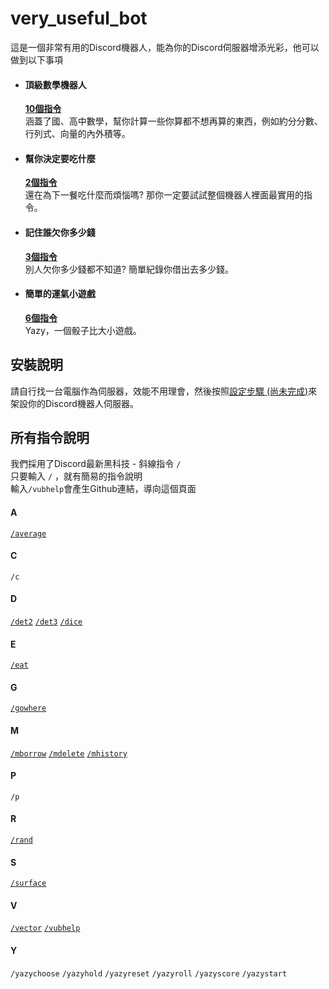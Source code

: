# very_useful_bot

這是一個非常有用的Discord機器人，能為你的Discord伺服器增添光彩，他可以做到以下事項


- #### 頂級數學機器人
    **[10個指令](manual/math.md)**  
    涵蓋了國、高中數學，幫你計算一些你算都不想再算的東西，例如約分分數、行列式、向量的內外積等。

- #### 幫你決定要吃什麼
    **[2個指令](manual/eat.md)**  
    還在為下一餐吃什麼而煩惱嗎? 那你一定要試試整個機器人裡面最實用的指令。

- #### 記住誰欠你多少錢
    **[3個指令](manual/money.md)**  
    別人欠你多少錢都不知道? 簡單紀錄你借出去多少錢。


- #### 簡單的運氣小遊戲
    **[6個指令](manual/yazy.md)**  
    Yazy，一個骰子比大小遊戲。

## 安裝說明
請自行找一台電腦作為伺服器，效能不用理會，然後按照[設定步驟 (尚未完成)]()來架設你的Discord機器人伺服器。

## 所有指令說明
我們採用了Discord最新黑科技 - 斜線指令 `/`  
只要輸入 `/` ，就有簡易的指令說明  
輸入`/vubhelp`會產生Github連結，導向這個頁面

#### A
[`/average`](manual/math.md#average-items)
#### C
`/c`
#### D
[`/det2`](manual/math.md#det2-a1-a2-b1-b2)
[`/det3`](manual/math.md#det3-a1-a2-a3-b1-b2-b3-c1-c2-c3)
[`/dice`](manual/math.md#dice-faces)
#### E
[`/eat`](manual/eat.md#eat)
#### G
[`/gowhere`](manual/eat.md#gowhere)
#### M
[`/mborrow`](manual/money.md#mborrow-user-amount)
[`/mdelete`](manual/money.md#mdelete-option)
[`/mhistory`](manual/money.md#mhistory)
#### P
`/p`
#### R
[`/rand`](manual/math.md#rand-items)
#### S
[`/surface`](manual/math.md#surface-nx-ny-nz-x-y-z)
#### V
[`/vector`](manual/math.md#vector-x0-y0-z0-action-x1-y1-z1)
[`/vubhelp`](#所有指令說明)
#### Y
`/yazychoose`
`/yazyhold`
`/yazyreset`
`/yazyroll`
`/yazyscore`
`/yazystart`
